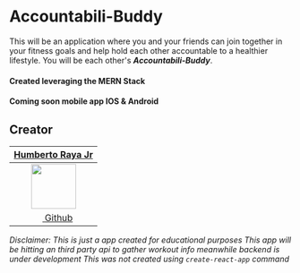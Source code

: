 # Accountabili-Buddy
This will be an application where you and your friends can join together in your fitness goals and help hold each other accountable to a healthier lifestyle. You will be each other's _**Accountabili-Buddy**_.

#### Created leveraging the MERN Stack
#### Coming soon mobile app IOS & Android

## Creator

| [**Humberto Raya Jr**](https://github.com/hraya) |
| :----------: |
|[<img src="https://avatars3.githubusercontent.com/u/34699553?s=460&v=4" width="80">](https://github.com/hraya) 
|[<img src="https://github.com/favicon.ico" width="15"> Github](https://github.com/hraya) |

*Disclaimer: This is just a app created for educational purposes*
*This app will be hitting an third party api to gather workout info meanwhile backend is under development*
*This was not created using ```create-react-app``` command*